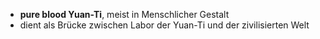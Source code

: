 - **pure blood Yuan-Ti**, meist in Menschlicher Gestalt
- dient als Brücke zwischen Labor der Yuan-Ti und der zivilisierten Welt